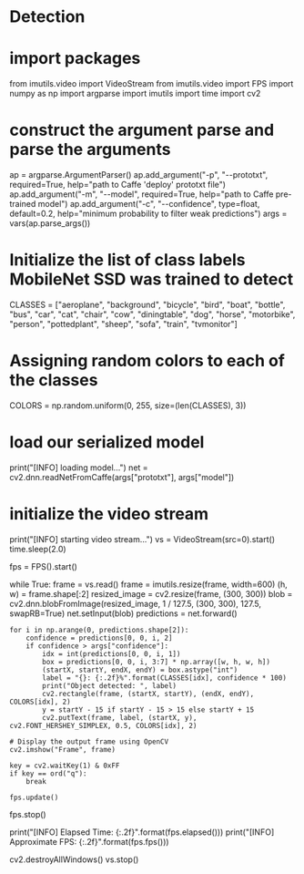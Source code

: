# Detection
# import packages
from imutils.video import VideoStream
from imutils.video import FPS
import numpy as np
import argparse
import imutils
import time
import cv2

# construct the argument parse and parse the arguments
ap = argparse.ArgumentParser()
ap.add_argument("-p", "--prototxt", required=True,
    help="path to Caffe 'deploy' prototxt file")
ap.add_argument("-m", "--model", required=True,
    help="path to Caffe pre-trained model")
ap.add_argument("-c", "--confidence", type=float, default=0.2,
    help="minimum probability to filter weak predictions")
args = vars(ap.parse_args())

# Initialize the list of class labels MobileNet SSD was trained to detect
CLASSES = ["aeroplane", "background", "bicycle", "bird", "boat",
           "bottle", "bus", "car", "cat", "chair", "cow", "diningtable",
           "dog", "horse", "motorbike", "person", "pottedplant", "sheep",
           "sofa", "train", "tvmonitor"]

# Assigning random colors to each of the classes
COLORS = np.random.uniform(0, 255, size=(len(CLASSES), 3))

# load our serialized model
print("[INFO] loading model...")
net = cv2.dnn.readNetFromCaffe(args["prototxt"], args["model"])

# initialize the video stream
print("[INFO] starting video stream...")
vs = VideoStream(src=0).start()
time.sleep(2.0)

fps = FPS().start()

while True:
    frame = vs.read()
    frame = imutils.resize(frame, width=600)
    (h, w) = frame.shape[:2]
    resized_image = cv2.resize(frame, (300, 300))
    blob = cv2.dnn.blobFromImage(resized_image, 1 / 127.5, (300, 300), 127.5, swapRB=True)
    net.setInput(blob)
    predictions = net.forward()

    for i in np.arange(0, predictions.shape[2]):
        confidence = predictions[0, 0, i, 2]
        if confidence > args["confidence"]:
            idx = int(predictions[0, 0, i, 1])
            box = predictions[0, 0, i, 3:7] * np.array([w, h, w, h])
            (startX, startY, endX, endY) = box.astype("int")
            label = "{}: {:.2f}%".format(CLASSES[idx], confidence * 100)
            print("Object detected: ", label)
            cv2.rectangle(frame, (startX, startY), (endX, endY), COLORS[idx], 2)
            y = startY - 15 if startY - 15 > 15 else startY + 15
            cv2.putText(frame, label, (startX, y), cv2.FONT_HERSHEY_SIMPLEX, 0.5, COLORS[idx], 2)

    # Display the output frame using OpenCV
    cv2.imshow("Frame", frame)

    key = cv2.waitKey(1) & 0xFF
    if key == ord("q"):
        break

    fps.update()

fps.stop()

print("[INFO] Elapsed Time: {:.2f}".format(fps.elapsed()))
print("[INFO] Approximate FPS: {:.2f}".format(fps.fps()))

cv2.destroyAllWindows()
vs.stop()
